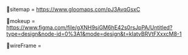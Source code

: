 📍sitemap = https://www.gloomaps.com/pJ3AvqGsxC


📍mokeup = https://www.figma.com/file/gXNH9siGM6hE42s0rsJpPA/Untitled?type=design&node-id=0%3A1&mode=design&t=kIatvBRVtFXxxcM8-1


📍wireFrame = 
